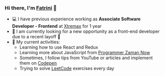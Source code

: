 ### Hi there, I'm [Fatrini](https://fnurrahmah.vercel.app/) 👋 ###

* 💻 I have previous experience working as **Associate Software Developer - Frontend** at [Xtremax](https://www.xtremax.com/) for 1 year
* 🔎 I am currently looking for a new opportunity as a front-end developer due to a recent layoff 🥲
* 🌱 My current activities:
  * Learning how to use React and Redux 
  * Learning more about JavaScript from [Programmer Zaman Now](https://kelas.programmerzamannow.com/p/pemrograman-javascript-untuk-pemula-sampai-mahir)
  * Sometimes, I follow tips from YouTube or articles and implement them on [Codepen](https://codepen.io/fnurrahmah125)
  * Trying to solve [LeetCode](https://leetcode.com/fnurrahmah125/) exercises every day 
